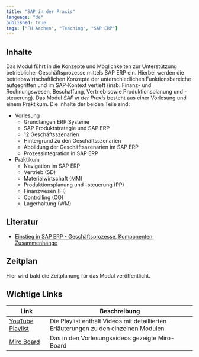 ```yaml
---
title: "SAP in der Praxis"
language: "de"
published: true
tags: ["FH Aachen", "Teaching", "SAP ERP"]
---
```


## Inhalte

Das Modul führt in die Konzepte und Möglichkeiten zur Unterstützung betrieblicher Geschäftsprozesse mittels SAP ERP ein.
Hierbei werden die betriebswirtschaftlichen Konzepte der unterschiedlichen Funktionsbereiche aufgegriffen und im SAP-Kontext vertieft
(insb. Finanz- und Rechnungswesen, Beschaffung, Vertrieb sowie Produktionsplanung und -steuerung).
Das Modul *SAP in der Praxis* besteht aus einer Vorlesung und einem Praktikum. Die Inhalte der beiden Teile sind:

* Vorlesung
  * Grundlangen ERP Systeme
  * SAP Produktstrategie und SAP ERP
  * 12 Geschäftsszenarien
  * Hintergrund zu den Geschäftsszenarien
  * Abbildung der Geschäftsszenarien im SAP ERP
  * Prozessintegration in SAP ERP
* Praktikum
  * Navigation im SAP ERP
  * Vertrieb (SD)
  * Materialwirtschaft (MM)
  * Produktionsplanung und –steuerung (PP)
  * Finanzwesen (FI)
  * Controlling (CO)
  * Lagerhaltung (WM)

## Literatur
* [Einstieg in SAP ERP - Geschäftsprozesse, Komponenten, Zusammenhänge](https://www.rheinwerk-verlag.de/einstieg-in-sap-erp-geschaeftsprozesse-komponenten-zusammenhaenge-erklaert-am-beispielunternehmen-global-bike/)

## Zeitplan

Hier wird bald die Zeitplanung für das Modul veröffentlicht. 

## Wichtige Links

| Link | Beschreibung |
| ---- | ------------ |
| [YouTube Playlist](https://www.youtube.com/playlist?list=PLl09U8aTDcv1nplJmrOcLpsGkNBE_zDYn) | Die Playlist enthält Videos mit detaillierten Erläuterungen zu den einzelnen Modulen |
| [Miro Board](https://miro.com/app/board/o9J_klaBjMQ=/) | Das in den Vorlesungsvideos gezeigte Miro-Board |


